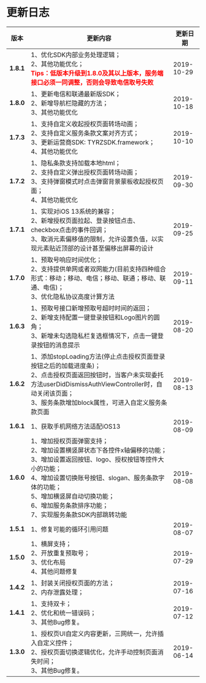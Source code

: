# 更新日志
版本|更新内容|更新日期
-----|-----|-----
**1.8.1** |1、优化SDK内部业务处理逻辑；<br>2、其他功能优化；<br><font color="#ff0000">**Tips：低版本升级到1.8.0及其以上版本，服务端接口必须一同调整，否则会导致电信取号失败**</font>| 2019-10-29
**1.8.0** |1、更新电信和联通最新版SDK；<br>2、新增导航栏隐藏的方法；<br>3、其他功能优化| 2019-10-18
**1.7.3** |1、支持自定义收起授权页面转场动画；<br>2、支持自定义服务条款文案对齐方式；<br>3、更新运营商SDK: TYRZSDK.framework；<br>4、其他功能优化| 2019-10-10
**1.7.2** |1、隐私条款支持加载本地html；<br>2、支持自定义弹出授权页面转场动画；<br>3、支持弹窗模式时点击弹窗背景蒙板收起授权页面；<br>4、其他功能优化| 2019-09-30
**1.7.1** |1、实现对iOS 13系统的兼容；<br>2、新增授权页面拉起、登录按钮点击、checkbox点击的事件回调；<br>3、取消元素偏移值的限制，允许设置负值，以实现元素贴近顶部的设计甚至偏移出屏幕的设计| 2019-09-25
**1.7.0** |1、预取号响应时间优化；<br>2、支持提供单网或者双网能力(目前支持四种组合形式：移动；移动、电信；移动、联通；移动、联通、电信)；<br>3、优化隐私协议高度计算方法| 2019-09-11
**1.6.3** |1、预取号接口新增预取号超时时间的返回；<br>2、新增支持配置一键登录按钮和Logo图片的圆角；<br>3、新增未勾选隐私栏复选框情况下，点击一键登录按钮的消息提示| 2019-08-20
**1.6.2** |1、添加stopLoading方法(停止点击授权页面登录按钮之后的加载进度条)；<br>2、点击授权页面返回按钮时，当客户未实现委托方法userDidDismissAuthViewController时，自动关闭该页面；<br>3、服务条款增加block属性，可进入自定义服务条款页面| 2019-08-13
**1.6.1** |1、获取手机网络方法适配iOS13| 2019-08-09
**1.6.0** |1、增加授权页面弹窗支持；<br>2、增加设置横竖屏状态下各控件x轴偏移的功能；<br>3、增加设置返回按钮、logo、授权按钮等控件大小的功能；<br>4、增加设置切换账号按钮、slogan、服务条款字体的功能； <br>5、增加横竖屏自动切换功能；<br>6、增加服务条款排序功能；<br>7、实现服务条款SDK内部跳转功能| 2019-08-08
**1.5.1** |1、修复可能的循环引用问题 | 2019-08-07
**1.5.0** |1、横屏支持；<br>2、开放重复预取号；<br>3、优化布局<br>4、其他问题修复 | 2019-07-29
**1.4.2** |1、封装关闭授权页面的方法；<br>2、内存泄露处理； | 2019-07-16
**1.4.1** |1、支持双卡；<br>2、优化和统一错误码；<br>3、其他Bug修复。 | 2019-07-12
**1.3.0** |1、授权页UI自定义内容更新，三网统一，允许插入自定义控件；<br>2、授权页面切换逻辑优化，允许手动控制页面消失时间；<br>3、其他Bug修复。 | 2019-06-14
